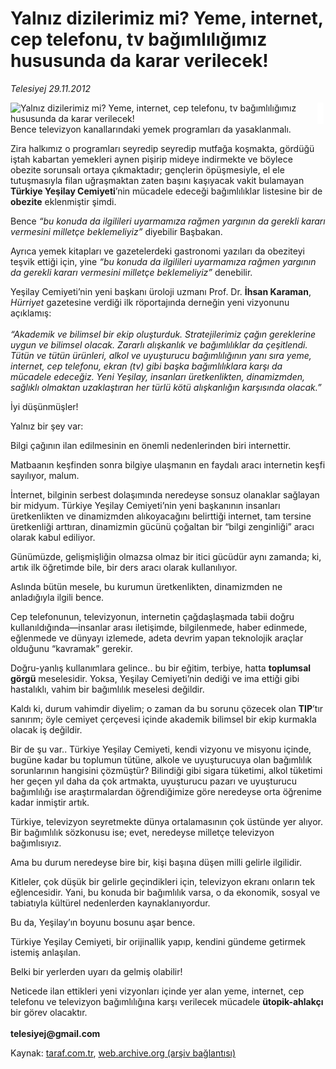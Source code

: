 # Yalnız dizilerimiz mi? Yeme, internet, cep telefonu, tv bağımlılığımız hususunda da karar verilecek! 

*Telesiyej 29.11.2012*

<div class="yazi"><img align="left" alt="Yalnız dizilerimiz mi? Yeme, internet, cep telefonu, tv bağımlılığımız hususunda da karar verilecek! " border="0" src="http://www.taraf.com.tr/fotoraflar/makaleler/yalniz-dizilerimiz-mi-yeme-internet-cep_4352_orijinal.jpg" style="border-right-width:10px; border-color:#FFFFFF"/><p>Bence televizyon kanallarındaki yemek programları da yasaklanmalı.</p>
<p>Zira halkımız o programları seyredip seyredip mutfağa koşmakta, gördüğü iştah kabartan yemekleri aynen pişirip mideye indirmekte ve böylece obezite sorunsalı ortaya çıkmaktadır; gençlerin öpüşmesiyle, el ele tutuşmasıyla filan uğraşmaktan zaten başını kaşıyacak vakit bulamayan <b>Türkiye Yeşilay Cemiyeti</b>’nin mücadele edeceği bağımlılıklar listesine bir de <b>obezite</b> eklenmiştir şimdi. </p>
<p>Bence <i>“bu konuda da ilgilileri uyarmamıza rağmen yargının da gerekli kararı vermesini milletçe beklemeliyiz”</i> diyebilir Başbakan.</p>
<p>Ayrıca yemek kitapları ve gazetelerdeki gastronomi yazıları da obeziteyi teşvik ettiği için, yine <i>“bu konuda da ilgilileri uyarmamıza rağmen yargının da gerekli kararı vermesini milletçe beklemeliyiz”</i> denebilir.</p>
<p>Yeşilay Cemiyeti’nin yeni başkanı üroloji uzmanı Prof. Dr. <b>İhsan Karaman</b>, <i>Hürriyet</i> gazetesine verdiği ilk röportajında derneğin yeni vizyonunu açıklamış:<br/><br/><i>“Akademik ve bilimsel bir ekip oluşturduk. Stratejilerimiz çağın gereklerine uygun ve bilimsel olacak. Zararlı alışkanlık ve bağımlılıklar da çeşitlendi. Tütün ve tütün ürünleri, alkol ve uyuşturucu bağımlılığının yanı sıra yeme, internet, cep telefonu, ekran (tv) gibi başka bağımlılıklara karşı da mücadele edeceğiz. Yeni Yeşilay, insanları üretkenlikten, dinamizmden, sağlıklı olmaktan uzaklaştıran her türlü kötü alışkanlığın karşısında olacak.” </i></p>
<p>İyi düşünmüşler!</p>
<p>Yalnız bir şey var:</p>
<p>Bilgi çağının ilan edilmesinin en önemli nedenlerinden biri internettir. </p>
<p>Matbaanın keşfinden sonra bilgiye ulaşmanın en faydalı aracı internetin keşfi sayılıyor, malum. </p>
<p>İnternet, bilginin serbest dolaşımında neredeyse sonsuz olanaklar sağlayan bir midyum. Türkiye Yeşilay Cemiyeti’nin yeni başkanının insanları üretkenlikten ve dinamizmden alıkoyacağını belirttiği internet, tam tersine üretkenliği arttıran, dinamizmin gücünü çoğaltan bir “bilgi zenginliği” aracı olarak kabul ediliyor.</p>
<p>Günümüzde, gelişmişliğin olmazsa olmaz bir itici gücüdür aynı zamanda; ki, artık ilk öğretimde bile, bir ders aracı olarak kullanılıyor.</p>
<p>Aslında bütün mesele, bu kurumun üretkenlikten, dinamizmden ne anladığıyla ilgili bence. </p>
<p>Cep telefonunun, televizyonun, internetin çağdaşlaşmada tabii doğru kullanıldığında—insanlar arası iletişimde, bilgilenmede, haber edinmede, eğlenmede ve dünyayı izlemede, adeta devrim yapan teknolojik araçlar olduğunu “kavramak” gerekir.</p>
<p>Doğru-yanlış kullanımlara gelince.. bu bir eğitim, terbiye, hatta <b>toplumsal görgü</b> meselesidir. Yoksa, Yeşilay Cemiyeti’nin dediği ve ima ettiği gibi hastalıklı, vahim bir bağımlılık meselesi değildir. </p>
<p>Kaldı ki, durum vahimdir diyelim; o zaman da bu sorunu çözecek olan <b>TIP</b>’tır sanırım; öyle cemiyet çerçevesi içinde akademik bilimsel bir ekip kurmakla olacak iş değildir. </p>
<p>Bir de şu var.. Türkiye Yeşilay Cemiyeti, kendi vizyonu ve misyonu içinde, bugüne kadar bu toplumun tütüne, alkole ve uyuşturucuya olan bağımlılık sorunlarının hangisini çözmüştür? Bilindiği gibi sigara tüketimi, alkol tüketimi her geçen yıl daha da çok artmakta, uyuşturucu pazarı ve uyuşturucu bağımlılığı ise araştırmalardan öğrendiğimize göre neredeyse orta öğrenime kadar inmiştir artık.</p>
<p>Türkiye, televizyon seyretmekte dünya ortalamasının çok üstünde yer alıyor. Bir bağımlılık sözkonusu ise; evet, neredeyse milletçe televizyon bağımlısıyız. </p>
<p>Ama bu durum neredeyse bire bir, kişi başına düşen milli gelirle ilgilidir.</p>
<p>Kitleler, çok düşük bir gelirle geçindikleri için, televizyon ekranı onların tek eğlencesidir. Yani, bu konuda bir bağımlılık varsa, o da ekonomik, sosyal ve tabiatıyla kültürel nedenlerden kaynaklanıyordur.</p>
<p>Bu da, Yeşilay’ın boyunu bosunu aşar bence.</p>
<p>Türkiye Yeşilay Cemiyeti, bir orijinallik yapıp, kendini gündeme getirmek istemiş anlaşılan. </p>
<p>Belki bir yerlerden uyarı da gelmiş olabilir!</p>
<p>Neticede ilan ettikleri yeni vizyonları içinde yer alan yeme, internet, cep telefonu ve televizyon bağımlılığına karşı verilecek mücadele <b>ütopik-ahlakçı</b> bir görev olacaktır.<br/><br/><b>telesiyej@gmail.com</b></p>
</div>

Kaynak: [taraf.com.tr](http://www.taraf.com.tr/telesiyej/makale-yalniz-dizilerimiz-mi-yeme-internet-cep.htm), [web.archive.org (arşiv bağlantısı)](http://web.archive.org/web/20131107125115/http://www.taraf.com.tr/telesiyej/makale-yalniz-dizilerimiz-mi-yeme-internet-cep.htm)
